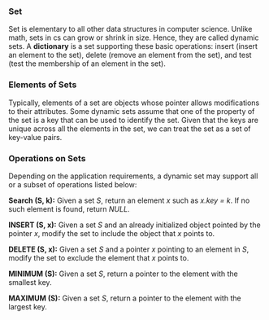 ### Set
Set is elementary to all other data structures in computer science. Unlike math, sets
in cs can grow or shrink in size. Hence, they are called dynamic sets. A **dictionary**
is a set supporting these basic operations: insert (insert an element to the set), delete
(remove an element from the set), and test (test the membership of an element in the
set).

### Elements of Sets
Typically, elements of a set are objects whose pointer allows modifications to their
attributes. Some dynamic sets assume that one of the property of the set is a key
that can be used to identify the set. Given that the keys are unique across all the
elements in the set, we can treat the set as a set of key-value pairs.

### Operations on Sets
Depending on the application requirements, a dynamic set may support all or a subset
of operations listed below:

**Search (S, k):** Given a set _S_, return an element _x_ such as _x.key = k_. If
no such element is found, return _NULL_.

**INSERT (S, x):** Given a set _S_ and an already initialized object pointed by the
pointer _x_, modify the set to include the object that _x_ points to.

**DELETE (S, x):** Given a set _S_ and a pointer _x_ pointing to an element in _S_,
modify the set to exclude the element that _x_ points to.

**MINIMUM (S):** Given a set _S_, return a pointer to the element with the smallest key.

**MAXIMUM (S):** Given a set _S_, return a pointer to the element with the largest key.